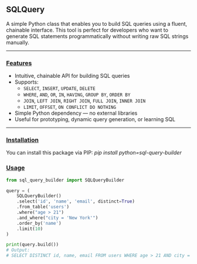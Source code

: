 ## SQLQuery

A simple Python class that enables you to build SQL queries using a fluent, chainable interface. This tool is perfect for developers who want to generate SQL statements programmatically without writing raw SQL strings manually.

---

### <ins> Features </ins>

- Intuitive, chainable API for building SQL queries
- Supports:
  - `SELECT`, `INSERT`, `UPDATE`, `DELETE`
  - `WHERE`, `AND`, `OR`, `IN`, `HAVING`, `GROUP BY`, `ORDER BY`
  - `JOIN`, `LEFT JOIN`, `RIGHT JOIN`, `FULL JOIN`, `INNER JOIN`
  - `LIMIT`, `OFFSET`, `ON CONFLICT DO NOTHING`
- Simple Python dependency — no external libraries
- Useful for prototyping, dynamic query generation, or learning SQL

---

### <ins> Installation </ins>

You can install this package via PIP: _pip install python=sql-query-builder_

### <ins> Usage </ins>

```python
from sql_query_builder import SQLQueryBuilder

query = (
    SQLQueryBuilder()
    .select('id', 'name', 'email', distinct=True)
    .from_table('users')
    .where("age > 21")
    .and_where("city = 'New York'")
    .order_by('name')
    .limit(10)
)

print(query.build())
# Output:
# SELECT DISTINCT id, name, email FROM users WHERE age > 21 AND city = 'New York' ORDER BY name LIMIT 10
```